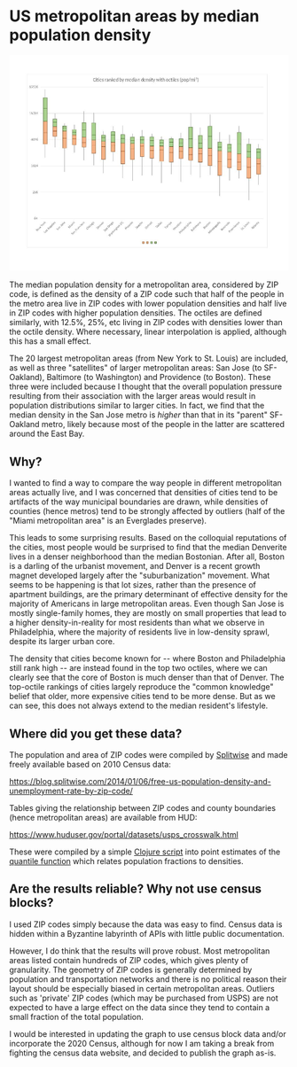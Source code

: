 # US metropolitan areas by median population density

![Graph of cities by median population density with octiles](https://raw.githubusercontent.com/scythe/mdqs/master/city_pdqs.jpg)

The median population density for a metropolitan area, considered by ZIP code, is defined as the density of a ZIP code
such that half of the people in the metro area live in ZIP codes with lower population densities and half live in ZIP codes
with higher population densities. The octiles are defined similarly, with 12.5%, 25%, etc living in ZIP codes with densities
lower than the octile density. Where necessary, linear interpolation is applied, although this has a small effect.

The 20 largest metropolitan areas (from New York to St. Louis) are included, as well as three "satellites" of larger 
metropolitan areas: San Jose (to SF-Oakland), Baltimore (to Washington) and Providence (to Boston). These three were included
because I thought that the overall population pressure resulting from their association with the larger areas would result in
population distributions similar to larger cities. In fact, we find that the median density in the San Jose metro is *higher*
than that in its "parent" SF-Oakland metro, likely because most of the people in the latter are scattered around the East Bay.


## Why?

I wanted to find a way to compare the way people in different metropolitan areas actually live, and I was concerned that
densities of cities tend to be artifacts of the way municipal boundaries are drawn, while densities of counties (hence metros)
tend to be strongly affected by outliers (half of the "Miami metropolitan area" is an Everglades preserve). 

This leads to some surprising results. Based on the colloquial reputations of the cities, most people would be surprised 
to find that the median Denverite lives in a denser
neighborhood than the median Bostonian. After all, Boston is a darling of the urbanist movement, and Denver is a recent growth
magnet developed largely after the "suburbanization" movement. 
What seems to be happening is that lot sizes, rather than the presence of apartment buildings,
are the primary determinant of effective density for the majority of Americans in large metropolitan areas. Even though San Jose
is mostly single-family homes, they are mostly on small properties that lead to a higher density-in-reality for most residents
than what we observe in Philadelphia, where the majority of residents live in low-density sprawl, despite its larger urban core.

The density that cities become known for -- where Boston and Philadelphia still rank high -- are instead found in the
top two octiles, where we can clearly see that the core of Boston is much denser than that of Denver. The top-octile rankings of
cities largely reproduce the "common knowledge" belief that older, more expensive cities tend to be more dense. But as we can
see, this does not always extend to the median resident's lifestyle.

## Where did you get these data?

The population and area of ZIP codes were compiled by [Splitwise](http://splitwise.com) and made freely available based on
2010 Census data:

https://blog.splitwise.com/2014/01/06/free-us-population-density-and-unemployment-rate-by-zip-code/

Tables giving the relationship between ZIP codes and county boundaries (hence metropolitan areas) are available from HUD:

https://www.huduser.gov/portal/datasets/usps_crosswalk.html

These were compiled by a simple [Clojure script](http://github.com/scythe/mdqs/blob/master/quantiles.clj) into point estimates of the [quantile function](http://en.wikipedia.org/wiki/Quantile_function) which relates population fractions to densities. 

## Are the results reliable? Why not use census blocks?

I used ZIP codes simply because the data was easy to find. Census data is hidden within a Byzantine labyrinth of APIs with
little public documentation.

However, I do think that the results will prove robust. Most metropolitan areas listed contain hundreds of ZIP codes, which
gives plenty of granularity. The geometry of ZIP codes is generally determined by population and transportation networks and
there is no political reason their layout should be especially biased in certain metropolitan areas. Outliers such as 
'private' ZIP codes (which may be purchased from USPS) are not expected to have a large effect on the data since they tend
to contain a small fraction of the total population.

I would be interested in updating the graph to use census block data and/or incorporate the 2020 Census, although for now
I am taking a break from fighting the census data website, and decided to publish the graph as-is.


